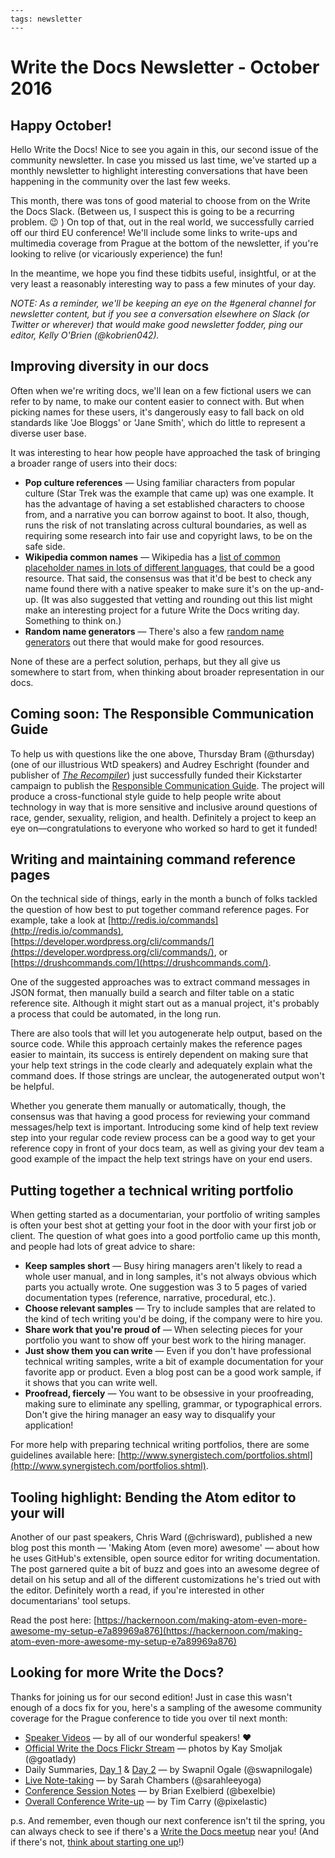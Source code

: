 ```{post} Oct 3, 2016
---
tags: newsletter
---

```

# Write the Docs Newsletter - October 2016

## Happy October!

Hello Write the Docs! Nice to see you again in this, our second issue of the community newsletter. In case you missed us last time, we've started up a monthly newsletter to highlight interesting conversations that have been happening in the community over the last few weeks.

This month, there was tons of good material to choose from on the Write the Docs Slack. (Between us, I suspect this is going to be a recurring problem. 😉 ) On top of that, out in the real world, we successfully carried off our third EU conference! We'll include some links to write-ups and multimedia coverage from Prague at the bottom of the newsletter, if you're looking to relive (or vicariously experience) the fun!

In the meantime, we hope you find these tidbits useful, insightful, or at the very least a reasonably interesting way to pass a few minutes of your day.

_NOTE: As a reminder, we'll be keeping an eye on the #general channel for newsletter content, but if you see a conversation elsewhere on Slack (or Twitter or wherever) that would make good newsletter fodder, ping our editor, Kelly O'Brien (@kobrien042)._

## Improving diversity in our docs

Often when we're writing docs, we'll lean on a few fictional users we can refer to by name, to make our content easier to connect with. But when picking names for these users, it's dangerously easy to fall back on old standards like 'Joe Bloggs' or 'Jane Smith', which do little to represent a diverse user base.   

It was interesting to hear how people have approached the task of bringing a broader range of users into their docs:  

* **Pop culture references** — Using familiar characters from popular culture (Star Trek was the example that came up) was one example. It has the advantage of having a set established characters to choose from, and a narrative you can borrow against to boot. It also, though, runs the risk of not translating across cultural boundaries, as well as requiring some research into fair use and copyright laws, to be on the safe side.
* **Wikipedia common names** — Wikipedia has a [list of common placeholder names in lots of different languages](https://en.wikipedia.org/wiki/List_of_placeholder_names_by_language), that could be a good resource. That said, the consensus was that it'd be best to check any name found there with a native speaker to make sure it's on the up-and-up. (It was also suggested that vetting and rounding out this list might make an interesting project for a future Write the Docs writing day. Something to think on.)
* **Random name generators** — There's also a few [random name generators](http://www.behindthename.com/random/) out there that would make for good resources.

None of these are a perfect solution, perhaps, but they all give us somewhere to start from, when thinking about broader representation in our docs.

## Coming soon: The Responsible Communication Guide

To help us with questions like the one above, Thursday Bram (@thursday) (one of our illustrious WtD speakers) and Audrey Eschright (founder and publisher of _[The Recompiler](https://recompilermag.com/)_) just successfully funded their Kickstarter campaign to publish the [Responsible Communication Guide](https://www.kickstarter.com/projects/961164339/the-responsible-communication-style-guide). The project will produce a cross-functional style guide to help people write about technology in way that is more sensitive and inclusive around questions of race, gender, sexuality, religion, and health. Definitely a project to keep an eye on—congratulations to everyone who worked so hard to get it funded!

## Writing and maintaining command reference pages

On the technical side of things, early in the month a bunch of folks tackled the question of how best to put together command reference pages. For example, take a look at [http://redis.io/commands](http://redis.io/commands), [https://developer.wordpress.org/cli/commands/](https://developer.wordpress.org/cli/commands/), or [https://drushcommands.com/](https://drushcommands.com/).

One of the suggested approaches was to extract command messages in JSON format, then manually build a search and filter table on a static reference site. Although it might start out as a manual project, it's probably a process that could be automated, in the long run.

There are also tools that will let you autogenerate help output, based on the source code. While this approach certainly makes the reference pages easier to maintain, its success is entirely dependent on making sure that your help text strings in the code clearly and adequately explain what the command does. If those strings are unclear, the autogenerated output won't be helpful.

Whether you generate them manually or automatically, though, the consensus was that having a good process for reviewing your command messages/help text is important. Introducing some kind of help text review step into your regular code review process can be a good way to get your reference copy in front of your docs team, as well as giving your dev team a good example of the impact the help text strings have on your end users.

## Putting together a technical writing portfolio

When getting started as a documentarian, your portfolio of writing samples is often your best shot at getting your foot in the door with your first job or client. The question of what goes into a good portfolio came up this month, and people had lots of great advice to share:

* **Keep samples short** — Busy hiring managers aren't likely to read a whole user manual, and in long samples, it's not always obvious which parts you actually wrote. One suggestion was 3 to 5 pages of varied documentation types (reference, narrative, procedural, etc.).
* **Choose relevant samples** — Try to include samples that are related to the kind of tech writing you'd be doing, if the company were to hire you.
* **Share work that you're proud of** — When selecting pieces for your portfolio you want to show off your best work to the hiring manager.
* **Just show them you can write** — Even if you don't have professional technical writing samples, write a bit of example documentation for your favorite app or product. Even a blog post can be a good work sample, if it shows that you can write well.
* **Proofread, fiercely** — You want to be obsessive in your proofreading, making sure to eliminate any spelling, grammar, or typographical errors. Don't give the hiring manager an easy way to disqualify your application!

For more help with preparing technical writing portfolios, there are some guidelines available here: [http://www.synergistech.com/portfolios.shtml](http://www.synergistech.com/portfolios.shtml).

## Tooling highlight: Bending the Atom editor to your will

Another of our past speakers, Chris Ward (@chrisward), published a new blog post this month — 'Making Atom (even more) awesome' —  about how he uses GitHub's extensible, open source editor for writing documentation. The post garnered quite a bit of buzz and goes into an awesome degree of detail on his setup and all of the different customizations he's tried out with the editor. Definitely worth a read, if you're interested in other documentarians' tool setups.

Read the post here: [https://hackernoon.com/making-atom-even-more-awesome-my-setup-e7a89969a876](https://hackernoon.com/making-atom-even-more-awesome-my-setup-e7a89969a876)

## Looking for more Write the Docs?

Thanks for joining us for our second edition! Just in case this wasn't enough of a docs fix for you, here's a sampling of the awesome community coverage for the Prague conference to tide you over til next month:

* [Speaker Videos](https://www.youtube.com/playlist?list=PLZAeFn6dfHpnN8fXXHwPtPY33aLGGhYLJ) — by all of our wonderful speakers! ❤️
* [Official Write the Docs Flickr Stream](https://www.flickr.com/photos/writethedocs/) — photos by Kay Smoljak (@goatlady)
* Daily Summaries, [Day 1](https://icreatedocs.wordpress.com/2016/09/28/write-the-docs-prague-day-1-summary/) & [Day 2](https://icreatedocs.wordpress.com/2016/09/29/write-the-docs-prague-day-2-summary/) — by Swapnil Ogale (@swapnilogale)
* [Live Note-taking](https://docs.google.com/document/d/1Mr0vYuk6yP-OybDTQ_Zs1vBQsg7LxqlweM_oppJZVqw/edit#) — by Sarah Chambers (@sarahleeyoga)
* [Conference Session Notes](http://www.winglemeyer.org/technology/2016/09/20/wtd.html/) — by Brian Exelbierd (@bexelbie)
* [Overall Conference Write-up](http://meetups.pixelastic.com/2016/09/19/writethedocs-europe-2016/) — by Tim Carry (@pixelastic)

p.s. And remember, even though our next conference isn't til the spring, you can always check to see if there's a [Write the Docs meetup](https://www.writethedocs.org/meetups/) near you! (And if there's not, [think about starting one up](https://www.writethedocs.org/organizer-guide/meetups/starting/)!)
